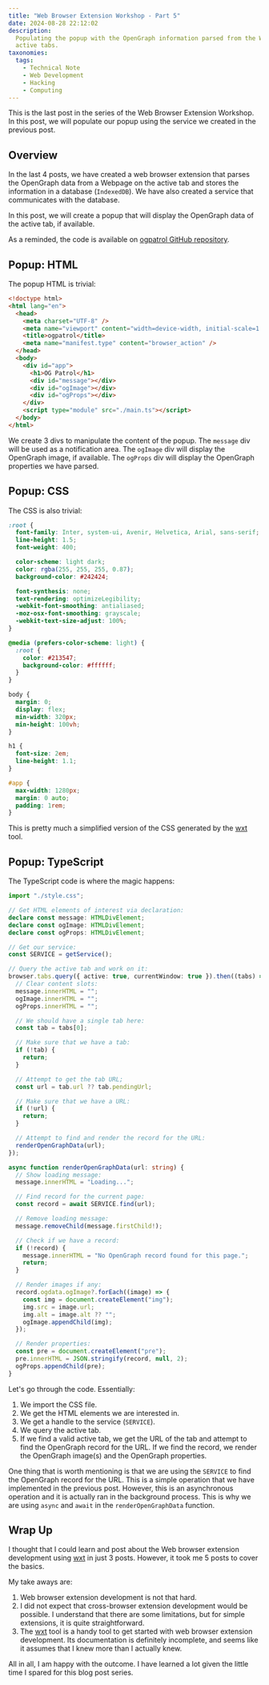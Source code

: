 ```yaml
---
title: "Web Browser Extension Workshop - Part 5"
date: 2024-08-28 22:12:02
description:
  Populating the popup with the OpenGraph information parsed from the Webpage on
  active tabs.
taxonomies:
  tags:
    - Technical Note
    - Web Development
    - Hacking
    - Computing
---
```


This is the last post in the series of the Web Browser Extension Workshop. In
this post, we will populate our popup using the service we created in the
previous post.

<!-- more -->

## Overview

In the last 4 posts, we have created a web browser extension that parses the
OpenGraph data from a Webpage on the active tab and stores the information in a
database (`IndexedDB`). We have also created a service that communicates with
the database.

In this post, we will create a popup that will display the OpenGraph data of the
active tab, if available.

As a reminded, the code is available on [ogpatrol GitHub repository].

## Popup: HTML

The popup HTML is trivial:

```html
<!doctype html>
<html lang="en">
  <head>
    <meta charset="UTF-8" />
    <meta name="viewport" content="width=device-width, initial-scale=1.0" />
    <title>ogpatrol</title>
    <meta name="manifest.type" content="browser_action" />
  </head>
  <body>
    <div id="app">
      <h1>OG Patrol</h1>
      <div id="message"></div>
      <div id="ogImage"></div>
      <div id="ogProps"></div>
    </div>
    <script type="module" src="./main.ts"></script>
  </body>
</html>
```

We create 3 divs to manipulate the content of the popup. The `message` div will
be used as a notification area. The `ogImage` div will display the OpenGraph
image, if available. The `ogProps` div will display the OpenGraph properties we
have parsed.

## Popup: CSS

The CSS is also trivial:

```css
:root {
  font-family: Inter, system-ui, Avenir, Helvetica, Arial, sans-serif;
  line-height: 1.5;
  font-weight: 400;

  color-scheme: light dark;
  color: rgba(255, 255, 255, 0.87);
  background-color: #242424;

  font-synthesis: none;
  text-rendering: optimizeLegibility;
  -webkit-font-smoothing: antialiased;
  -moz-osx-font-smoothing: grayscale;
  -webkit-text-size-adjust: 100%;
}

@media (prefers-color-scheme: light) {
  :root {
    color: #213547;
    background-color: #ffffff;
  }
}

body {
  margin: 0;
  display: flex;
  min-width: 320px;
  min-height: 100vh;
}

h1 {
  font-size: 2em;
  line-height: 1.1;
}

#app {
  max-width: 1280px;
  margin: 0 auto;
  padding: 1rem;
}
```

This is pretty much a simplified version of the CSS generated by the [wxt] tool.

## Popup: TypeScript

The TypeScript code is where the magic happens:

```typescript
import "./style.css";

// Get HTML elements of interest via declaration:
declare const message: HTMLDivElement;
declare const ogImage: HTMLDivElement;
declare const ogProps: HTMLDivElement;

// Get our service:
const SERVICE = getService();

// Query the active tab and work on it:
browser.tabs.query({ active: true, currentWindow: true }).then((tabs) => {
  // Clear content slots:
  message.innerHTML = "";
  ogImage.innerHTML = "";
  ogProps.innerHTML = "";

  // We should have a single tab here:
  const tab = tabs[0];

  // Make sure that we have a tab:
  if (!tab) {
    return;
  }

  // Attempt to get the tab URL;
  const url = tab.url ?? tab.pendingUrl;

  // Make sure that we have a URL:
  if (!url) {
    return;
  }

  // Attempt to find and render the record for the URL:
  renderOpenGraphData(url);
});

async function renderOpenGraphData(url: string) {
  // Show loading message:
  message.innerHTML = "Loading...";

  // Find record for the current page:
  const record = await SERVICE.find(url);

  // Remove loading message:
  message.removeChild(message.firstChild!);

  // Check if we have a record:
  if (!record) {
    message.innerHTML = "No OpenGraph record found for this page.";
    return;
  }

  // Render images if any:
  record.ogdata.ogImage?.forEach((image) => {
    const img = document.createElement("img");
    img.src = image.url;
    img.alt = image.alt ?? "";
    ogImage.appendChild(img);
  });

  // Render properties:
  const pre = document.createElement("pre");
  pre.innerHTML = JSON.stringify(record, null, 2);
  ogProps.appendChild(pre);
}
```

Let's go through the code. Essentially:

1. We import the CSS file.
2. We get the HTML elements we are interested in.
3. We get a handle to the service (`SERVICE`).
4. We query the active tab.
5. If we find a valid active tab, we get the URL of the tab and attempt to find
   the OpenGraph record for the URL. If we find the record, we render the
   OpenGraph image(s) and the OpenGraph properties.

One thing that is worth mentioning is that we are using the `SERVICE` to find
the OpenGraph record for the URL. This is a simple operation that we have
implemented in the previous post. However, this is an asynchronous operation and
it is actually ran in the background process. This is why we are using `async`
and `await` in the `renderOpenGraphData` function.

## Wrap Up

I thought that I could learn and post about the Web browser extension
development using [wxt] in just 3 posts. However, it took me 5 posts to cover
the basics.

My take aways are:

1. Web browser extension development is not that hard.
1. I did not expect that cross-browser extension development would be possible.
   I understand that there are some limitations, but for simple extensions, it
   is quite straightforward.
1. The [wxt] tool is a handy tool to get started with web browser extension
   development. Its documentation is definitely incomplete, and seems like it
   assumes that I knew more than I actually knew.

All in all, I am happy with the outcome. I have learned a lot given the little
time I spared for this blog post series.

<!-- REFERENCES -->

[wxt]: https://wxt.dev
[ogpatrol GitHub repository]: https://github.com/vst/ogpatrol
